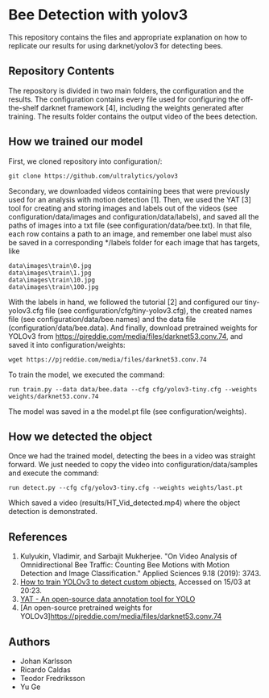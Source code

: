 # Bee Detection with yolov3
This repository contains the files and appropriate explanation on how to replicate our results for using darknet/yolov3 for detecting bees.

## Repository Contents

The repository is divided in two main folders, the configuration and the results. The configuration contains every file used for configuring the off-the-shelf darknet framework \[4\], including the weights generated after training. The results folder contains the output video of the bees detection.

## How we trained our model
First, we cloned repository into configuration/:
```
git clone https://github.com/ultralytics/yolov3
```

Secondary, we downloaded videos containing bees that were previously used for an analysis with motion detection \[1\]. Then, we used the YAT \[3\] tool for creating and storing images and labels out of the videos (see configuration/data/images and configuration/data/labels), and saved all the paths of images into a txt file (see configuration/data/bee.txt). In that file, each row contains a path to an image, and remember one label must also be saved in a corresponding */labels folder for each image that has targets, like
```
data\images\train\0.jpg
data\images\train\1.jpg
data\images\train\10.jpg
data\images\train\100.jpg
```


With the labels in hand, we followed the tutorial \[2\] and configured our tiny-yolov3.cfg file (see configuration/cfg/tiny-yolov3.cfg), the created names file (see configuration/data/bee.names) and the data file (configuration/data/bee.data). And finally, download pretrained weights for YOLOv3 from https://pjreddie.com/media/files/darknet53.conv.74, and saved it into configuration/weights:
```
wget https://pjreddie.com/media/files/darknet53.conv.74
```

To train the model, we executed the command:
```
run train.py --data data/bee.data --cfg cfg/yolov3-tiny.cfg --weights weights/darknet53.conv.74 
```

The model was saved in a the model.pt file (see configuration/weights).

## How we detected the object

Once we had the trained model, detecting the bees in a video was straight forward. We just needed to copy the video into configuration/data/samples and execute the command:
```
run detect.py --cfg cfg/yolov3-tiny.cfg --weights weights/last.pt
```

Which saved a video (results/HT_Vid_detected.mp4) where the object detection is demonstrated.

## References
1. Kulyukin, Vladimir, and Sarbajit Mukherjee. "On Video Analysis of Omnidirectional Bee Traffic: Counting Bee Motions with Motion Detection and Image Classification." Applied Sciences 9.18 (2019): 3743.
2. [How to train YOLOv3 to detect custom objects](https://medium.com/@manivannan_data/how-to-train-yolov3-to-detect-custom-objects-ccbcafeb13d2), Accessed on 15/03 at 20:23.
3. [YAT - An open-source data annotation tool for YOLO](https://medium.com/@vinay.dec26/yat-an-open-source-data-annotation-tool-for-yolo-8bb75bce1767)
4. [An open-source pretrained weights for YOLOv3]https://pjreddie.com/media/files/darknet53.conv.74

## Authors
* Johan Karlsson
* Ricardo Caldas
* Teodor Fredriksson
* Yu Ge
